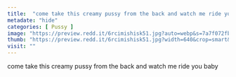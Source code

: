 ```yaml
---
title:  "come take this creamy pussy from the back and watch me ride you baby"
metadate: "hide"
categories: [ Pussy ]
image: "https://preview.redd.it/6rcimishisk51.jpg?auto=webp&s=7a7f072fb44dcb961c822afd305d06ab1072cac4"
thumb: "https://preview.redd.it/6rcimishisk51.jpg?width=640&crop=smart&auto=webp&s=6e81144d21d821881d8538d2921904b553cc0611"
visit: ""
---
```

come take this creamy pussy from the back and watch me ride you baby
